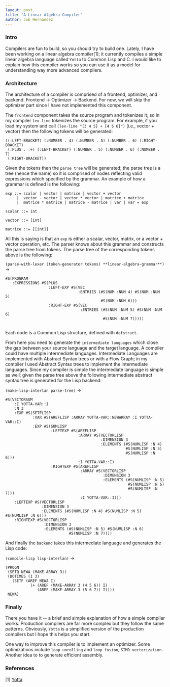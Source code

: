```yaml
---
layout: post
title: "A Linear Algebra Compiler"
author: Job Hernandez
---
```

### Intro

Compilers are fun to build, so you should try to build one. Lately, I have been working on a linear algebra compiler[1]; it currently compiles a
simple linear algebra language called `Yotta` to Common Lisp and C. I would like to explain how this compiler works so you can use it as a model for
understanding way more advanced compilers.

### Architecture

The architecture of a compiler is comprised of a frontend, optimizer, and backend. Frontend -> Optimizer -> Backend. For now, we will skip the 
optimizer part since I have not implemented this component.

The `frontend` component takes the source program and tokenizes it; so in my compiler `lex-line` tokenizes the source program. For example, if you load my 
system and call `(lex-line "[3 4 5] + [4 5 6]")` (i.e., vector + vector) then the following tokens will be generated:

```
((:LEFT-BRACKET) (:NUMBER . 4) (:NUMBER . 5) (:NUMBER . 6) (:RIGHT-BRACKET)
 (:PLUS . :+) (:LEFT-BRACKET) (:NUMBER . 5) (:NUMBER . 6) (:NUMBER . 7)
 (:RIGHT-BRACKET))

```

Given the tokens then the `parse tree` will be generated; the parse tree is a tree (hence the name) so it is comprised of nodes reflecting valid expressions which
specified by the grammar. An example of how a grammar is defined is the following:

```
exp ::= scalar | vector | matrice | vector + vector 
     |  vector - vector | vector * vector | matrice + matrice 
     |  matrice * matrice | matrice - matrice | var | var = exp
     
scalar ::= int

vector ::= [int]

matrice ::= [[int]]
```

All this is saying is that an `exp` is either a scalar, vector, matrix, or  a vector + vector operation, etc. The parser knows about this grammar and constructs
the parse tree from tokens. The parse tree of the corresponding tokens above is the following:

`(parse-with-lexer (token-generator tokens) **linear-algebra-grammar**)` ->
```
#S(PROGRAM
   :EXPRESSIONS #S(PLUS
                   :LEFT-EXP #S(VEC
                                :ENTRIES (#S(NUM :NUM 4) #S(NUM :NUM 5)
                                          #S(NUM :NUM 6)))
                   :RIGHT-EXP #S(VEC
                                 :ENTRIES (#S(NUM :NUM 5) #S(NUM :NUM 6)
                                           #S(NUM :NUM 7)))))


```

Each node is a Common Lisp structure, defined with `defstruct`.

From here you need to generate the `intermediate languages` which close the gap between your source language and the target language. A compiler could have multiple
intermediate languages. Intermediate Languages are implemented with Abstract Syntax trees or with a Flow Graph; in my compiler I used Abstract Syntax trees
to implement the intermediate languages. Since my compiler is simple the intermediate language is simple as well; given the parse tree above the following
intermediate abstract syntax tree is generated for the Lisp backend:

`(make-lisp-interlan parse-tree)` ->

```
#S(VECTORSUM
    :I YOTTA-VAR::I
    :N 3
    :EXP #S(SETFLISP
            :VAR #S(AREFLISP :ARRAY YOTTA-VAR::NEWARRAY :I YOTTA-VAR::I)
            :EXP #S(SUMLISP
                    :LEFTEXP #S(AREFLISP
                                :ARRAY #S(VECTORLISP
                                          :DIMENSION 3
                                          :ELEMENTS (#S(NUMLISP :N 4)
                                                     #S(NUMLISP :N 5)
                                                     #S(NUMLISP :N 6)))
                                :I YOTTA-VAR::I)
                    :RIGHTEXP #S(AREFLISP
                                 :ARRAY #S(VECTORLISP
                                           :DIMENSION 3
                                           :ELEMENTS (#S(NUMLISP :N 5)
                                                      #S(NUMLISP :N 6)
                                                      #S(NUMLISP :N 7)))
                                 :I YOTTA-VAR::I)))
    :LEFTEXP #S(VECTORLISP
                :DIMENSION 3
                :ELEMENTS (#S(NUMLISP :N 4) #S(NUMLISP :N 5) #S(NUMLISP :N 6)))
    :RIGHTEXP #S(VECTORLISP
                 :DIMENSION 3
                 :ELEMENTS (#S(NUMLISP :N 5) #S(NUMLISP :N 6)
                            #S(NUMLISP :N 7))))

```

And finally the `backend` takes this intermediate language and generates the Lisp code:

`(compile-lisp lisp-interlan)` ->


```common-lisp
(PROGN
 (SETQ NEWA (MAKE-ARRAY 3))
 (DOTIMES (I 3)
   (SETF (AREF NEWA I)
           (+ (AREF (MAKE-ARRAY 3 (4 5 6)) I)
              (AREF (MAKE-ARRAY 3 (5 6 7)) I))))
 NEWA)
```


 
 ###   Finally
 
 There you have it -- a brief and simple explanation of how a simple compiler works. Production compilers are far more complex but they follow the same 
 patterns. Obviously, `Yotta` is a simplified version of the production compilers but I hope this helps you start.
 
 One way to improve this compiler is to implement an optimizer. Some optimizations include `loop unrolling` and `loop fusion`, `SIMD vectorization`. 
 Another idea to to generate efficient assembly.
 
 
 ###   References
 
 [1] [Yotta](https://github.com/Jobhdez/Yotta)
